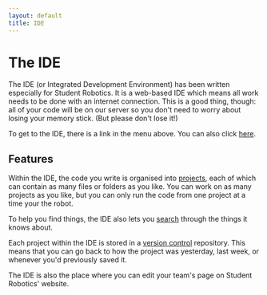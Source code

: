 ```yaml
---
layout: default
title: IDE
---
```


The IDE
=======

The IDE (or Integrated Development Environment) has been written especially for Student Robotics.
It is a web-based IDE which means all work needs to be done with an internet connection.
This is a good thing, though: all of your code will be on our server so you don't need to worry about losing your memory stick.
(But please don't lose it!)

To get to the IDE, there is a link in the menu above.
You can also click [here](https://www.studentrobotics.org/ide/).

Features
--------

Within the IDE, the code you write is organised into [projects](/docs/IDE/creating_a_project),
each of which can contain as many files or folders as you like.
You can work on as many projects as you like,
but you can only run the code from one project at a time your the robot.

To help you find things, the IDE also lets you [search](/docs/IDE/finding_things)
through the things it knows about.

Each project within the IDE is stored in a [version control](/docs/IDE/version_control) repository.
This means that you can go back to how the project was yesterday, last week, or whenever you'd previously saved it.

The IDE is also the place where you can edit your team's page on Student Robotics' website.
